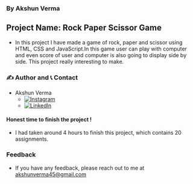 ### By Akshun Verma

## Project Name: Rock Paper Scissor Game 

- In this project I have made a game of rock, paper and scissor using HTML, CSS and JavaScript.In this game user can play with computer and even score of user and computer is also going to display side by side. This project really interesting to make. 

### ✍️ Author and 📞 Contact
- Akshun Verma
   - [![Instagram](https://img.shields.io/badge/Instagram-0A66C2?style=for-the-badge&logo=instagram&logoColor=white)](https://www.instagram.com/akshunn_3945/)
   - [![LinkedIn](https://img.shields.io/badge/-LinkedIn-blue)](https://www.linkedin.com/in/akshun-verma-98110b214/)


#### Honest time to finish the project !
 - I had taken around 4 hours to finish this project, which contains 20 assignments.

 ### Feedback
 - If you have any feedback, please reach out to me at akshunverma45@gmail.com
